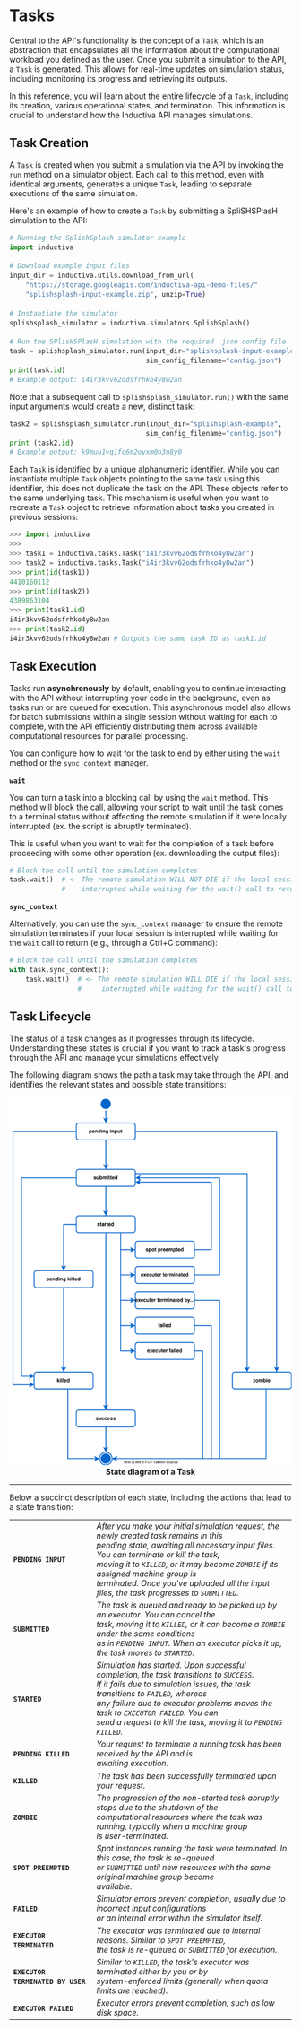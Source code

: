 # Tasks

Central to the API's functionality is the concept of a `Task`, which is an 
abstraction that encapsulates all the information about the
computational workload you defined as the user. Once you submit a simulation to the 
API, a `Task` is generated. This allows for real-time updates on simulation status, 
including monitoring its progress and retrieving its outputs.

In this reference, you will learn about the entire lifecycle of a `Task`, 
including its creation, various operational states, and termination. This information 
is crucial to understand how the Inductiva API manages simulations.

## Task Creation

A `Task` is created when you submit a simulation via the API by invoking the `run` 
method on a simulator object. Each call to this method, even with identical arguments, 
generates a unique `Task`, leading to separate executions of the same simulation.

Here's an example of how to create a `Task` by submitting a SpliSHSPlasH simulation 
to the API:

```python
# Running the SplishSplash simulator example
import inductiva

# Download example input files
input_dir = inductiva.utils.download_from_url(
    "https://storage.googleapis.com/inductiva-api-demo-files/"
    "splishsplash-input-example.zip", unzip=True)

# Instantiate the simulator
splishsplash_simulator = inductiva.simulators.SplishSplash()

# Run the SPlisHSPlasH simulation with the required .json config file
task = splishsplash_simulator.run(input_dir="splishsplash-input-example",
                                  sim_config_filename="config.json")
print(task.id)  
# Example output: i4ir3kvv62odsfrhko4y8w2an
```

Note that a subsequent call to `splishsplash_simulator.run()` with the same
input arguments would create a new, distinct task:

```python
task2 = splishsplash_simulator.run(input_dir="splishsplash-example",
                                  sim_config_filename="config.json")
print (task2.id)  
# Example output: k9muu1vq1fc6m2oyxm0n3n8y0
```

Each `Task` is identified by a unique alphanumeric identifier. While you can 
instantiate multiple `Task` objects pointing to the same task using this identifier, 
this does not duplicate the task on the API. These objects refer to the same underlying 
task. This mechanism is useful when you want to recreate a `Task` object to 
retrieve information about tasks you created in previous sessions:

```python
>>> import inductiva
>>>
>>> task1 = inductiva.tasks.Task("i4ir3kvv62odsfrhko4y8w2an")
>>> task2 = inductiva.tasks.Task("i4ir3kvv62odsfrhko4y8w2an")
>>> print(id(task1))
4410160112
>>> print(id(task2))
4389863104
>>> print(task1.id)
i4ir3kvv62odsfrhko4y8w2an
>>> print(task2.id)
i4ir3kvv62odsfrhko4y8w2an # Outputs the same task ID as task1.id
```

## Task Execution

Tasks run **asynchronously** by default, enabling you to continue interacting with
the API without interrupting your code in the background, even as tasks run or are 
queued for execution. This asynchronous model also allows for batch submissions within 
a single session without waiting for each to complete, with the API efficiently 
distributing them across available computational resources for parallel processing. 

You can configure how to wait for the task to end by either using the `wait` method or 
the `sync_context` manager. 

**`wait`**

You can turn a task into a blocking call by using the `wait` method.
This method will block the call, allowing your script to wait until the task comes 
to a terminal status without affecting the remote simulation if it were locally 
interrupted (ex. the script is abruptly terminated). 

This is useful when you want to wait for the completion of a task before proceeding 
with some other operation (ex. downloading the output files):

```python
# Block the call until the simulation completes
task.wait()  # <- The remote simulation WILL NOT DIE if the local session is
             #    interrupted while waiting for the wait() call to return
```

**`sync_context`**

Alternatively, you can use the `sync_context` manager to ensure the remote simulation 
terminates if your local session is interrupted while waiting for the `wait` call 
to return (e.g., through a Ctrl+C command):

```python
# Block the call until the simulation completes
with task.sync_context():
    task.wait()  # <- The remote simulation WILL DIE if the local session is
                 #     interrupted while waiting for the wait() call to return
```
## Task Lifecycle

The status of a task changes as it progresses through its lifecycle. Understanding 
these states is crucial if you want to track a task's progress through the API and 
manage your simulations effectively. 

The following diagram shows the path a task may take through the API, and identifies 
the relevant states and possible state transitions:


<div align="center">
   <img src="../_static/task_state.svg" alt="Task state diagram">
   <figcaption align = "center"><b>State diagram of a Task</b></figcaption>
</div>

---

Below a succinct description of each state, including the actions that
lead to a state transition:

|  	|  	|
|---	|---	|
| **`PENDING INPUT`** 	| _After you make your initial simulation request, the newly created task remains in this <br>pending state, awaiting all necessary input files. You can terminate or kill the task, <br>moving it to `KILLED`, or it may become `ZOMBIE` if its assigned machine group is <br>terminated. Once you've uploaded all the input files, the task progresses to `SUBMITTED`._ 	|
| **`SUBMITTED`** 	| _The task is queued and ready to be picked up by an executor. You can cancel the <br>task, moving it to `KILLED`, or it can become a `ZOMBIE` under the same conditions <br>as in `PENDING INPUT`. When an executor picks it up, the task moves to `STARTED`._ 	|
| **`STARTED`** 	| _Simulation has started. Upon successful completion, the task transitions to `SUCCESS`. <br>If it fails due to simulation issues, the task transitions to `FAILED`, whereas <br>any failure due to executor problems moves the task to `EXECUTOR FAILED`. You can <br>send a request to kill the task, moving it to `PENDING KILLED`._ 	|
| **`PENDING KILLED`** 	| _Your request to terminate a running task has been received by the API and is <br>awaiting execution._ 	|
| **`KILLED`** 	| _The task has been successfully terminated upon your request._ 	|
| **`ZOMBIE`** 	| _The progression of the non-started task abruptly stops due to the shutdown of the <br>computational resources where the task was running, typically when a machine group <br>is user-terminated._ 	|
| **`SPOT PREEMPTED`** 	| _Spot instances running the task were terminated. In this case, the task is re-queued <br>or `SUBMITTED` until new resources with the same original machine group become <br>available._ 	|
| **`FAILED`** 	| _Simulator errors prevent completion, usually due to incorrect input configurations <br>or an internal error within the simulator itself._ 	|
| **`EXECUTOR TERMINATED`** 	| _The executor was terminated due to internal reasons. Similar to `SPOT PREEMPTED`, <br>the task is re-queued or `SUBMITTED` for execution._ 	|
| **`EXECUTOR TERMINATED BY USER`** 	| _Similar to `KILLED`, the task's executor was terminated either by you or by <br>system-enforced limits (generally when quota limits are reached)._ 	|
| **`EXECUTOR FAILED`** 	| _Executor errors prevent completion, such as low disk space._ 	|